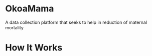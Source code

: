 # OkoaMama
A data collection platform that seeks to help in reduction of maternal mortality

# How It Works